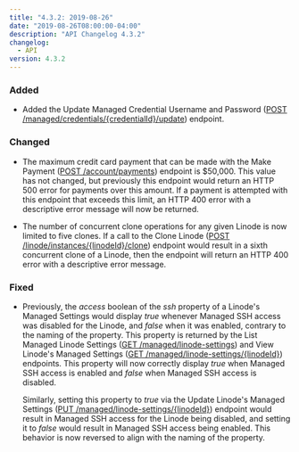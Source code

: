 ```yaml
---
title: "4.3.2: 2019-08-26"
date: "2019-08-26T08:00:00-04:00"
description: "API Changelog 4.3.2"
changelog:
  - API
version: 4.3.2
---
```


### Added

- Added the Update Managed Credential Username and Password ([POST /managed/credentials/{credentialId}/update](https://developers.linode.com/api/v4/managed-credentials-credential-id-update/#post)) endpoint.

### Changed

- The maximum credit card payment that can be made with the Make Payment ([POST /account/payments](https://developers.linode.com/api/v4/account-payments)) endpoint is \$50,000. This value has not changed, but previously this endpoint would return an HTTP 500 error for payments over this amount. If a payment is attempted with this endpoint that exceeds this limit, an HTTP 400 error with a descriptive error message will now be returned.

- The number of concurrent clone operations for any given Linode is now limited to five clones. If a call to the Clone Linode ([POST /linode/instances/{linodeId}/clone](https://developers.linode.com/api/v4/linode-instances-linode-id-clone/#post)) endpoint would result in a sixth concurrent clone of a Linode, then the endpoint will return an HTTP 400 error with a descriptive error message.

### Fixed

- Previously, the _access_ boolean of the _ssh_ property of a Linode's Managed Settings would display _true_ whenever Managed SSH access was disabled for the Linode, and _false_ when it was enabled, contrary to the naming of the property. This property is returned by the List Managed Linode Settings ([GET /managed/linode-settings](https://developers.linode.com/api/v4/managed-linode-settings)) and View Linode's Managed Settings ([GET /managed/linode-settings/{linodeId}](https://developers.linode.com/api/v4/managed-linode-settings-linode-id)) endpoints. This property will now correctly display _true_ when Managed SSH access is enabled and _false_ when Managed SSH access is disabled.

  Similarly, setting this property to _true_ via the Update Linode's Managed Settings ([PUT /managed/linode-settings/{linodeId}](https://developers.linode.com/api/v4/managed-linode-settings-linode-id/#put)) endpoint would result in Managed SSH access for the Linode being disabled, and setting it to _false_ would result in Managed SSH access being enabled. This behavior is now reversed to align with the naming of the property.
